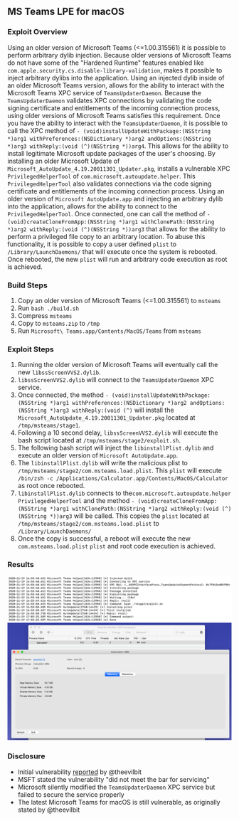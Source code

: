 ## MS Teams LPE for macOS

### Exploit Overview

Using an older version of Microsoft Teams (<=1.00.315561) it is possible to perform arbitrary dylib injection. Because older versions of Microsoft Teams do not have some of the "Hardened Runtime" features enabled like `com.apple.security.cs.disable-library-validation`, makes it possible to inject arbitrary dylibs into the application. Using an injected dylib inside of an older Microsoft Teams version, allows for the ability to interact with the Microsoft Teams XPC service of `TeamsUpdaterDaemon`. Because the `TeamsUpdaterDaemon` validates XPC connections by validating the code signing certificate and entitlements of the incoming connection process, using older versions of Microsoft Teams satisfies this requirement. Once you have the ability to interact with the `TeamsUpdaterDaemon`, it is possible to call the XPC method of `- (void)installUpdateWithPackage:(NSString *)arg1 withPreferences:(NSDictionary *)arg2 andOptions:(NSString *)arg3 withReply:(void (^)(NSString *))arg4`. This allows for the ability to install legitimate Microsoft update packages of the user's choosing. By installing an older Microsoft Update of `Microsoft_AutoUpdate_4.19.20011301_Updater.pkg`, installs a vulnerable XPC `PrivilegedHelperTool` of `com.microsoft.autoupdate.helper`. This `PrivilegedHelperTool` also validates connections via the code signing certificate and entitlements of the incoming connection process. Using an older version of `Microsoft AutoUpdate.app` and injecting an arbitrary dylib into the application, allows for the ability to connect to the `PrivilegedHelperTool`. Once connected, one can call the method of `- (void)createCloneFromApp:(NSString *)arg1 withClonePath:(NSString *)arg2 withReply:(void (^)(NSString *))arg3` that allows for the ability to perform a privileged file copy to an arbitrary location. To abuse this functionality, it is possible to copy a user defined `plist` to `/Library/LaunchDaemons/` that will execute once the system is rebooted. Once rebooted, the new `plist` will run and arbitrary code execution as root is achieved. 

### Build Steps

1. Copy an older version of Microsoft Teams (<=1.00.315561) to `msteams`
2. Run `bash ./build.sh`
3. Compress `msteams`
4. Copy to `msteams.zip` to `/tmp`
5. Run `Microsoft\ Teams.app/Contents/MacOS/Teams` from `msteams`

### Exploit Steps

1. Running the older version of Microsoft Teams will eventually call the new `libssScreenVVS2.dylib`.
2. `libssScreenVVS2.dylib` will connect to the `TeamsUpdaterDaemon` XPC service.
3. Once connected, the method `- (void)installUpdateWithPackage:(NSString *)arg1 withPreferences:(NSDictionary *)arg2 andOptions:(NSString *)arg3 withReply:(void (^)` will install the `Microsoft_AutoUpdate_4.19.20011301_Updater.pkg` located at `/tmp/msteams/stage1`.
4. Following a 10 second delay, `libssScreenVVS2.dylib` will execute the bash script located at `/tmp/msteams/stage2/exploit.sh`.
5. The following bash script will inject the `libinstallPlist.dylib` and execute an older version of `Microsoft AutoUpdate.app`.
6. The `libinstallPlist.dylib` will write the malicious plist to `/tmp/msteams/stage2/com.msteams.load.plist`. This `plist` will execute `/bin/zsh -c /Applications/Calculator.app/Contents/MacOS/Calculator` as root once rebooted.
7. `libinstallPlist.dylib` connects to the`com.microsoft.autoupdate.helper` `PrivilegedHelperTool` and the method `- (void)createCloneFromApp:(NSString *)arg1 withClonePath:(NSString *)arg2 withReply:(void (^)(NSString *))arg3` will be called. This copies the `plist` located at `/tmp/msteams/stage2/com.msteams.load.plist` to `/Library/LaunchDaemons/`
8. Once the copy is successful, a reboot will execute the new `com.msteams.load.plist` `plist` and root code execution is achieved.

### Results

![](./img/progress.png)
![](./img/calc.png)

### Disclosure

* Initial vulnerability [reported](https://www.offensive-security.com/offsec/microsoft-teams-macos-local-privesc/?utm_content=146366017&utm_medium=social&utm_source=twitter&hss_channel=tw-134994790) by @theevilbit 
* MSFT stated the vulnerability "did not meet the bar for servicing"
* Microsoft silently modified the `TeamsUpdaterDaemon` XPC service but failed to secure the service properly
* The latest Microsoft Teams for macOS is still vulnerable, as originally stated by @theevilbit 